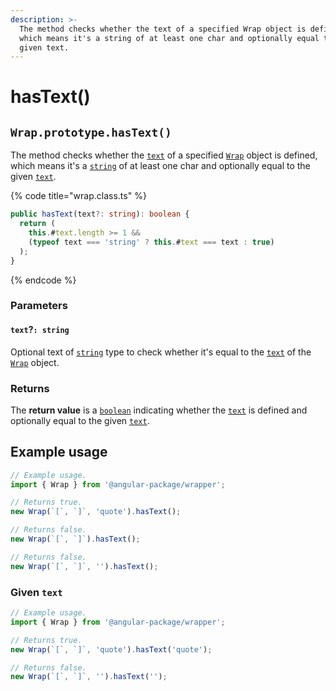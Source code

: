 ```yaml
---
description: >-
  The method checks whether the text of a specified Wrap object is defined,
  which means it's a string of at least one char and optionally equal to the
  given text.
---
```


# hasText()

## `Wrap.prototype.hasText()`

The method checks whether the [`text`](../accessors/get-text.md) of a specified [`Wrap`](broken-reference) object is defined, which means it's a [`string`](https://developer.mozilla.org/en-US/docs/Web/JavaScript/Reference/Global\_Objects/String) of at least one char and optionally equal to the given [`text`](hastext.md#text-string).

{% code title="wrap.class.ts" %}
```typescript
public hasText(text?: string): boolean {
  return (
    this.#text.length >= 1 &&
    (typeof text === 'string' ? this.#text === text : true)
  );
}
```
{% endcode %}

### Parameters

#### `text`?`: string`

Optional text of [`string`](https://developer.mozilla.org/en-US/docs/Web/JavaScript/Reference/Global\_Objects/String) type to check whether it's equal to the [`text`](../accessors/get-text.md) of the [`Wrap`](../overview.md) object.

### Returns

The **return value** is a [`boolean`](https://developer.mozilla.org/en-US/docs/Web/JavaScript/Reference/Global\_Objects/Boolean) indicating whether the [`text`](../accessors/get-text.md) is defined and optionally equal to the given [`text`](hastext.md#text-string).

## Example usage

```typescript
// Example usage.
import { Wrap } from '@angular-package/wrapper';

// Returns true.
new Wrap(`[`, `]`, 'quote').hasText();

// Returns false.
new Wrap(`[`, `]`).hasText();

// Returns false.
new Wrap(`[`, `]`, '').hasText();
```

### Given `text`

```typescript
// Example usage.
import { Wrap } from '@angular-package/wrapper';

// Returns true.
new Wrap(`[`, `]`, 'quote').hasText('quote');

// Returns false.
new Wrap(`[`, `]`, '').hasText('');
```
